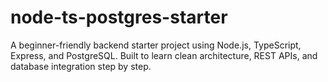 # node-ts-postgres-starter
A beginner-friendly backend starter project using Node.js, TypeScript, Express, and PostgreSQL. Built to learn clean architecture, REST APIs, and database integration step by step.
